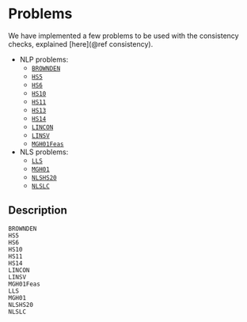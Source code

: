 # Problems

We have implemented a few problems to be used with the consistency checks, explained [here](@ref consistency).

- NLP problems:
  - [`BROWNDEN`](@ref)
  - [`HS5`](@ref)
  - [`HS6`](@ref)
  - [`HS10`](@ref)
  - [`HS11`](@ref)
  - [`HS13`](@ref)
  - [`HS14`](@ref)
  - [`LINCON`](@ref)
  - [`LINSV`](@ref)
  - [`MGH01Feas`](@ref)
- NLS problems:
  - [`LLS`](@ref)
  - [`MGH01`](@ref)
  - [`NLSHS20`](@ref)
  - [`NLSLC`](@ref)

## Description

```@docs
BROWNDEN
HS5
HS6
HS10
HS11
HS14
LINCON
LINSV
MGH01Feas
LLS
MGH01
NLSHS20
NLSLC
```